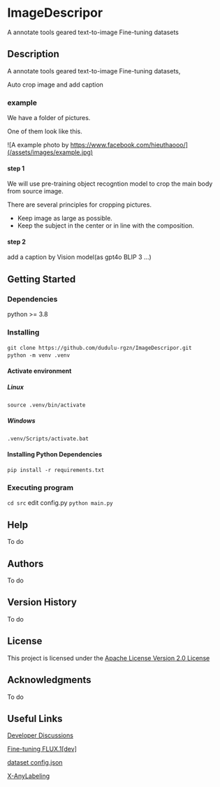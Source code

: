 # ImageDescripor

A annotate tools geared text-to-image Fine-tuning datasets

## Description

A annotate tools geared text-to-image Fine-tuning datasets,

Auto crop image and add caption

### example 

We have a folder of pictures.

One of them look like this.

![A example photo by https://www.facebook.com/hieuthaooo/](/assets/images/example.jpg)

#### step 1

We will use pre-training object recogntion model to crop the main body from source image.

There are several principles for cropping pictures.  

- Keep image as large as possible.
- Keep the subject in the center or in line with the composition.

#### step 2

add a caption by Vision model(as gpt4o BLIP 3 ...)

## Getting Started

### Dependencies

python >= 3.8

### Installing

`git clone https://github.com/dudulu-rgzn/ImageDescripor.git`  
`python -m venv .venv`

#### Activate environment

##### Linux

`source .venv/bin/activate`

##### Windows

`.venv/Scripts/activate.bat`

#### Installing Python Dependencies

`pip install -r requirements.txt`

### Executing program

`cd src`
edit config.py
`python main.py`

## Help

To do

## Authors

To do

## Version History

To do

## License

This project is licensed under the [Apache License Version 2.0 License](https://www.apache.org/licenses/LICENSE-2.0#apache-license-version-20)

## Acknowledgments

To do

## Useful Links

[Developer Discussions](https://github.com/dudulu-rgzn/ImageDescripor/discussions)

[Fine-tuning FLUX.1[dev]](https://github.com/bghira/SimpleTuner/blob/main/documentation/quickstart/FLUX.md)

[dataset config.json](https://github.com/bghira/SimpleTuner/blob/main/documentation/DATALOADER.md)

[X-AnyLabeling](https://github.com/CVHub520/X-AnyLabeling/tree/main)
